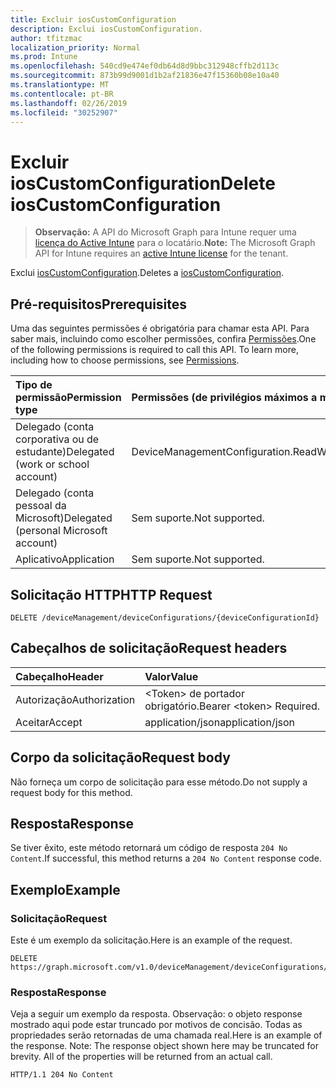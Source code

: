 ```yaml
---
title: Excluir iosCustomConfiguration
description: Exclui iosCustomConfiguration.
author: tfitzmac
localization_priority: Normal
ms.prod: Intune
ms.openlocfilehash: 540cd9e474ef0db64d8d9bbc312948cffb2d113c
ms.sourcegitcommit: 873b99d9001d1b2af21836e47f15360b08e10a40
ms.translationtype: MT
ms.contentlocale: pt-BR
ms.lasthandoff: 02/26/2019
ms.locfileid: "30252907"
---
```

# <a name="delete-ioscustomconfiguration"></a><span data-ttu-id="0da1f-103">Excluir iosCustomConfiguration</span><span class="sxs-lookup"><span data-stu-id="0da1f-103">Delete iosCustomConfiguration</span></span>

> <span data-ttu-id="0da1f-104">**Observação:** A API do Microsoft Graph para Intune requer uma [licença do Active Intune](https://go.microsoft.com/fwlink/?linkid=839381) para o locatário.</span><span class="sxs-lookup"><span data-stu-id="0da1f-104">**Note:** The Microsoft Graph API for Intune requires an [active Intune license](https://go.microsoft.com/fwlink/?linkid=839381) for the tenant.</span></span>

<span data-ttu-id="0da1f-105">Exclui [iosCustomConfiguration](../resources/intune-deviceconfig-ioscustomconfiguration.md).</span><span class="sxs-lookup"><span data-stu-id="0da1f-105">Deletes a [iosCustomConfiguration](../resources/intune-deviceconfig-ioscustomconfiguration.md).</span></span>

## <a name="prerequisites"></a><span data-ttu-id="0da1f-106">Pré-requisitos</span><span class="sxs-lookup"><span data-stu-id="0da1f-106">Prerequisites</span></span>
<span data-ttu-id="0da1f-p101">Uma das seguintes permissões é obrigatória para chamar esta API. Para saber mais, incluindo como escolher permissões, confira [Permissões](/concepts/permissions-reference.md).</span><span class="sxs-lookup"><span data-stu-id="0da1f-p101">One of the following permissions is required to call this API. To learn more, including how to choose permissions, see [Permissions](/concepts/permissions-reference.md).</span></span>

|<span data-ttu-id="0da1f-109">Tipo de permissão</span><span class="sxs-lookup"><span data-stu-id="0da1f-109">Permission type</span></span>|<span data-ttu-id="0da1f-110">Permissões (de privilégios máximos a mínimos)</span><span class="sxs-lookup"><span data-stu-id="0da1f-110">Permissions (from most to least privileged)</span></span>|
|:---|:---|
|<span data-ttu-id="0da1f-111">Delegado (conta corporativa ou de estudante)</span><span class="sxs-lookup"><span data-stu-id="0da1f-111">Delegated (work or school account)</span></span>|<span data-ttu-id="0da1f-112">DeviceManagementConfiguration.ReadWrite.All</span><span class="sxs-lookup"><span data-stu-id="0da1f-112">DeviceManagementConfiguration.ReadWrite.All</span></span>|
|<span data-ttu-id="0da1f-113">Delegado (conta pessoal da Microsoft)</span><span class="sxs-lookup"><span data-stu-id="0da1f-113">Delegated (personal Microsoft account)</span></span>|<span data-ttu-id="0da1f-114">Sem suporte.</span><span class="sxs-lookup"><span data-stu-id="0da1f-114">Not supported.</span></span>|
|<span data-ttu-id="0da1f-115">Aplicativo</span><span class="sxs-lookup"><span data-stu-id="0da1f-115">Application</span></span>|<span data-ttu-id="0da1f-116">Sem suporte.</span><span class="sxs-lookup"><span data-stu-id="0da1f-116">Not supported.</span></span>|

## <a name="http-request"></a><span data-ttu-id="0da1f-117">Solicitação HTTP</span><span class="sxs-lookup"><span data-stu-id="0da1f-117">HTTP Request</span></span>
<!-- {
  "blockType": "ignored"
}
-->
``` http
DELETE /deviceManagement/deviceConfigurations/{deviceConfigurationId}
```

## <a name="request-headers"></a><span data-ttu-id="0da1f-118">Cabeçalhos de solicitação</span><span class="sxs-lookup"><span data-stu-id="0da1f-118">Request headers</span></span>
|<span data-ttu-id="0da1f-119">Cabeçalho</span><span class="sxs-lookup"><span data-stu-id="0da1f-119">Header</span></span>|<span data-ttu-id="0da1f-120">Valor</span><span class="sxs-lookup"><span data-stu-id="0da1f-120">Value</span></span>|
|:---|:---|
|<span data-ttu-id="0da1f-121">Autorização</span><span class="sxs-lookup"><span data-stu-id="0da1f-121">Authorization</span></span>|<span data-ttu-id="0da1f-122">&lt;Token&gt; de portador obrigatório.</span><span class="sxs-lookup"><span data-stu-id="0da1f-122">Bearer &lt;token&gt; Required.</span></span>|
|<span data-ttu-id="0da1f-123">Aceitar</span><span class="sxs-lookup"><span data-stu-id="0da1f-123">Accept</span></span>|<span data-ttu-id="0da1f-124">application/json</span><span class="sxs-lookup"><span data-stu-id="0da1f-124">application/json</span></span>|

## <a name="request-body"></a><span data-ttu-id="0da1f-125">Corpo da solicitação</span><span class="sxs-lookup"><span data-stu-id="0da1f-125">Request body</span></span>
<span data-ttu-id="0da1f-126">Não forneça um corpo de solicitação para esse método.</span><span class="sxs-lookup"><span data-stu-id="0da1f-126">Do not supply a request body for this method.</span></span>

## <a name="response"></a><span data-ttu-id="0da1f-127">Resposta</span><span class="sxs-lookup"><span data-stu-id="0da1f-127">Response</span></span>
<span data-ttu-id="0da1f-128">Se tiver êxito, este método retornará um código de resposta `204 No Content`.</span><span class="sxs-lookup"><span data-stu-id="0da1f-128">If successful, this method returns a `204 No Content` response code.</span></span>

## <a name="example"></a><span data-ttu-id="0da1f-129">Exemplo</span><span class="sxs-lookup"><span data-stu-id="0da1f-129">Example</span></span>

### <a name="request"></a><span data-ttu-id="0da1f-130">Solicitação</span><span class="sxs-lookup"><span data-stu-id="0da1f-130">Request</span></span>
<span data-ttu-id="0da1f-131">Este é um exemplo da solicitação.</span><span class="sxs-lookup"><span data-stu-id="0da1f-131">Here is an example of the request.</span></span>
``` http
DELETE https://graph.microsoft.com/v1.0/deviceManagement/deviceConfigurations/{deviceConfigurationId}
```

### <a name="response"></a><span data-ttu-id="0da1f-132">Resposta</span><span class="sxs-lookup"><span data-stu-id="0da1f-132">Response</span></span>
<span data-ttu-id="0da1f-p102">Veja a seguir um exemplo da resposta. Observação: o objeto response mostrado aqui pode estar truncado por motivos de concisão. Todas as propriedades serão retornadas de uma chamada real.</span><span class="sxs-lookup"><span data-stu-id="0da1f-p102">Here is an example of the response. Note: The response object shown here may be truncated for brevity. All of the properties will be returned from an actual call.</span></span>
``` http
HTTP/1.1 204 No Content
```



